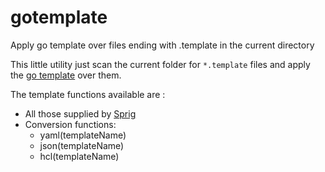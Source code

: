 # gotemplate
Apply go template over files ending with .template in the current directory

This little utility just scan the current folder for `*.template` files and apply the [go template](https://golang.org/pkg/text/template) over them.

The template functions available are :
* All those supplied by [Sprig](http://masterminds.github.io/sprig)
* Conversion functions:
    * yaml(templateName)
    * json(templateName)
    * hcl(templateName)